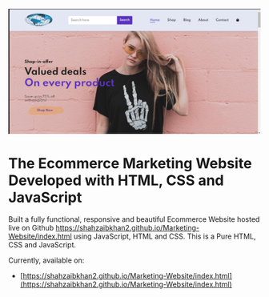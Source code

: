 ![The Ecommerce Marketing Website](img/landing_page.png)
# The Ecommerce Marketing Website Developed with HTML, CSS and JavaScript

Built a fully functional, responsive and beautiful Ecommerce Website hosted live on Github 
https://shahzaibkhan2.github.io/Marketing-Website/index.html using JavaScript, HTML and CSS. This is a Pure HTML, CSS and JavaScript.

Currently, available on:

- [https://shahzaibkhan2.github.io/Marketing-Website/index.html](https://shahzaibkhan2.github.io/Marketing-Website/index.html)
